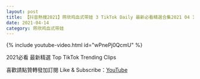```yaml
---
layout: post
title: 【抖音熱搜2021】蒋欣鸡血式带娃 3 TikTok Daily 最新必看精選合集2021 04 14
date: 2021-04-14
category: 蒋欣鸡血式带娃
---
```


{% include youtube-video.html id="wPnePj0QcmU" %}

2021必看 最新精選 Top TikTok Trending Clips

喜歡請點贊轉發加訂閱 Like & Subscribe：[YouTube](https://www.youtube.com/channel/UCAoR7VcanIPd04uEq_GIylA/videos)

